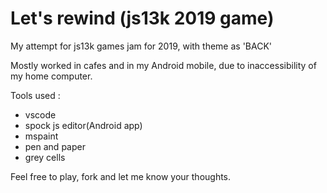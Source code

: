# Let's rewind (js13k 2019 game)
My attempt for js13k games jam for 2019, with theme as 'BACK'

Mostly worked in cafes and in my Android mobile, due to inaccessibility
of my home computer.

Tools used :
- vscode
- spock js editor(Android app)
- mspaint
- pen and paper
- grey cells

Feel free to play, fork and let me know your thoughts.